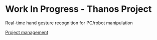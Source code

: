 # Work In Progress - Thanos Project
Real-time hand gesture recognition for PC/robot manipulation

[Project management](https://www.notion.so/tonynguyen/Thanos-Project-fca58bc5858a458b88f05487f23a7515)

